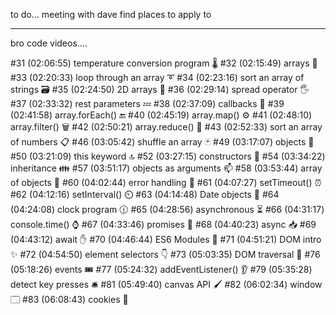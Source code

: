 to do...
meeting with dave
find places to apply to

---

bro code videos....

#31 (02:06:55) temperature conversion program 🌡️
#32 (02:15:49) arrays 🍎
#33 (02:20:33) loop through an array ➰
#34 (02:23:16) sort an array of strings 🗃️
#35 (02:24:50) 2D arrays 🛒
#36 (02:29:14) spread operator 🖐️
#37 (02:33:32) rest parameters 💤
#38 (02:37:09) callbacks 🤙
#39 (02:41:58) array.forEach() 🔚
#40 (02:45:19) array.map() ⚙️
#41 (02:48:10) array.filter() 🗑️
#42 (02:50:21) array.reduce() 🔁
#43 (02:52:33) sort an array of numbers 📋
#46 (03:05:42) shuffle an array 🃏
#49 (03:17:07) objects 🚗
#50 (03:21:09) this keyword 🔝
#52 (03:27:15) constructors 👷
#54 (03:34:22) inheritance 👪
#57 (03:51:17) objects as arguments 📫
#58 (03:53:44) array of objects 📮
#60 (04:02:44) error handling 🏤
#61 (04:07:27) setTimeout() ⏰
#62 (04:12:16) setInterval() ⏲️
#63 (04:14:48) Date objects 📅
#64 (04:24:08) clock program 🕧
#65 (04:28:56) asynchronous ⏳
#66 (04:31:17) console.time() ⌚
#67 (04:33:46) promises 🤞
#68 (04:40:23) async 📥
#69 (04:43:12) await ✋
#70 (04:46:44) ES6 Modules 🚢
#71 (04:51:21) DOM intro ✨
#72 (04:54:50) element selectors 👇
#73 (05:03:35) DOM traversal 🌳
#76 (05:18:26) events 🎟️
#77 (05:24:32) addEventListener() 👂
#79 (05:35:28) detect key presses 🛎️
#81 (05:49:40) canvas API 🖌️
#82 (06:02:34) window 🗔
#83 (06:08:43) cookies 🍪
